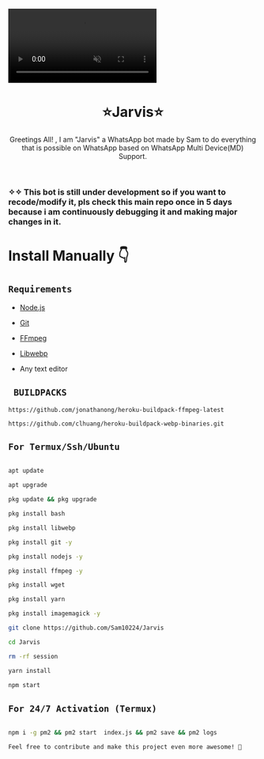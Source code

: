 <video src="proto/assets/videos/J.A.R.V.I.S.mp4" autoplay loop playsinline muted></video>

<h1 align="center">⭐Jarvis⭐<br></h1>

<p align="center"> 
  Greetings All! , I am "Jarvis" a WhatsApp bot made by Sam to do everything that is possible on WhatsApp based on WhatsApp Multi Device(MD) Support.
</p>
</br>

### ✧✧ This bot is still under development so if you want to recode/modify it, pls check this main repo once in 5 days because i am continuously debugging it and making major changes in it.

# Install Manually 👇

## `Requirements`

- [Node.js](https://nodejs.org/en/)

- [Git](https://git-scm.com/downloads)

- [FFmpeg](https://github.com/BtbN/FFmpeg-Builds/releases/download/autobuild-2020-12-08-13-03/ffmpeg-n4.3.1-26-gca55240b8c-win64-gpl-4.3.zip)

- [Libwebp](https://developers.google.com/speed/webp/download)

- Any text editor

## ` BUILDPACKS`

```
https://github.com/jonathanong/heroku-buildpack-ffmpeg-latest

https://github.com/clhuang/heroku-buildpack-webp-binaries.git

```
## `For Termux/Ssh/Ubuntu`

```bash

apt update

apt upgrade

pkg update && pkg upgrade

pkg install bash

pkg install libwebp

pkg install git -y

pkg install nodejs -y

pkg install ffmpeg -y

pkg install wget

pkg install yarn

pkg install imagemagick -y

git clone https://github.com/Sam10224/Jarvis

cd Jarvis

rm -rf session

yarn install

npm start

```

## `For 24/7 Activation (Termux)`

```bash

npm i -g pm2 && pm2 start  index.js && pm2 save && pm2 logs

Feel free to contribute and make this project even more awesome! 🌟
```
